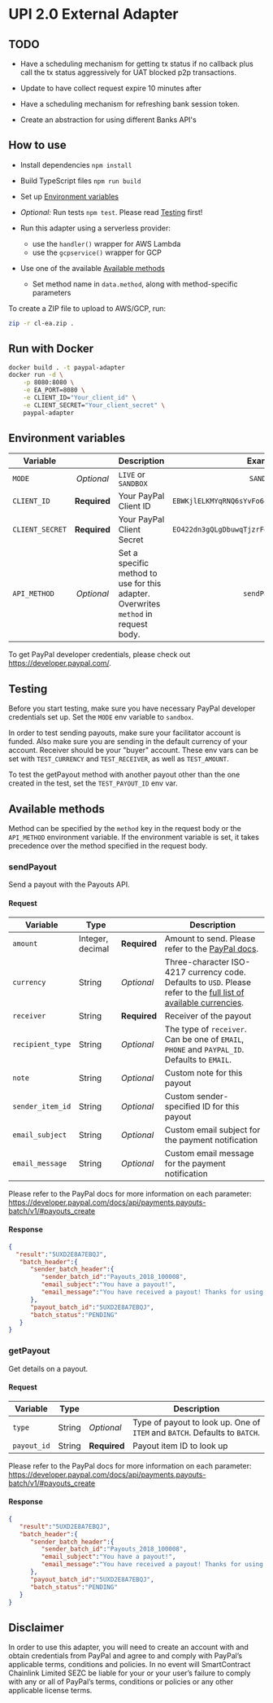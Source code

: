 # UPI 2.0 External Adapter

## TODO

* Have a scheduling mechanism for getting tx status if no callback
    plus call the tx status aggressively for UAT blocked p2p transactions.
* Update to have collect request expire 10 minutes after

* Have a scheduling mechanism for refreshing bank session token.
* Create an abstraction for using different Banks API's

## How to use

* Install dependencies `npm install`

* Build TypeScript files `npm run build`

* Set up [Environment variables](#environment-variables)

* *Optional:* Run tests `npm test`. Please read [Testing](#testing) first!

* Run this adapter using a serverless provider:
    * use the `handler()` wrapper for AWS Lambda
    * use the `gcpservice()` wrapper for GCP

* Use one of the available [Available methods](#available-methods)
    * Set method name in `data.method`, along with method-specific parameters

To create a ZIP file to upload to AWS/GCP, run:

```bash
zip -r cl-ea.zip .
```

## Run with Docker

```bash
docker build . -t paypal-adapter
docker run -d \
    -p 8080:8080 \
    -e EA_PORT=8080 \
    -e CLIENT_ID="Your_client_id" \
    -e CLIENT_SECRET="Your_client_secret" \
    paypal-adapter
```

## Environment variables

| Variable      |               | Description | Example |
|---------------|:-------------:|------------- |:---------:|
| `MODE`     | *Optional*  | `LIVE` or `SANDBOX` | `SANDBOX` |
| `CLIENT_ID`  | **Required**  | Your PayPal Client ID | `EBWKjlELKMYqRNQ6sYvFo64FtaRLRR5BdHEESmha49TM` |
| `CLIENT_SECRET`  | **Required**  | Your PayPal Client Secret | `EO422dn3gQLgDbuwqTjzrFgFtaRLRR5BdHEESmha49TM` |
| `API_METHOD` | *Optional* | Set a specific method to use for this adapter. Overwrites `method` in request body. | `sendPayout` |

To get PayPal developer credentials, please check out https://developer.paypal.com/.

## Testing

Before you start testing, make sure you have necessary PayPal developer credentials set up.
Set the `MODE` env variable to `sandbox`.

In order to test sending payouts, make sure your facilitator account is funded.
Also make sure you are sending in the default currency of your account.
Receiver should be your "buyer" account.
These env vars can be set with `TEST_CURRENCY` and `TEST_RECEIVER`, as well as `TEST_AMOUNT`.

To test the getPayout method with another payout other than the one created in the test, set the `TEST_PAYOUT_ID` env var.

## Available methods

Method can be specified by the `method` key in the request body or the `API_METHOD` environment variable. If the
environment variable is set, it takes precedence over the method specified in the request body.

### sendPayout

Send a payout with the Payouts API.

#### Request

| Variable | Type |   | Description |
|----------|------|---|-------------|
| `amount` | Integer, decimal | **Required** | Amount to send. Please refer to the [PayPal docs](https://developer.paypal.com/docs/api/payments.payouts-batch/v1/#definition-currency). |
| `currency` | String | *Optional* | Three-character ISO-4217 currency code. Defaults to `USD`. Please refer to the [full list of available currencies](https://developer.paypal.com/docs/integration/direct/rest/currency-codes/). |
| `receiver` | String | **Required** | Receiver of the payout |
| `recipient_type` | String | *Optional* | The type of `receiver`. Can be one of `EMAIL`, `PHONE` and `PAYPAL_ID`. Defaults to `EMAIL`. |
| `note` | String | *Optional* | Custom note for this payout |
| `sender_item_id` | String | *Optional* | Custom sender-specified ID for this payout |
| `email_subject` | String | *Optional* | Custom email subject for the payment notification |
| `email_message` | String | *Optional* | Custom email message for the payment notification |

Please refer to the PayPal docs for more information on each parameter: https://developer.paypal.com/docs/api/payments.payouts-batch/v1/#payouts_create

#### Response

```json
{
  "result":"5UXD2E8A7EBQJ",
   "batch_header":{
      "sender_batch_header":{
         "sender_batch_id":"Payouts_2018_100008",
         "email_subject":"You have a payout!",
         "email_message":"You have received a payout! Thanks for using our service!"
      },
      "payout_batch_id":"5UXD2E8A7EBQJ",
      "batch_status":"PENDING"
   }
}
```

### getPayout

Get details on a payout.

#### Request

| Variable | Type |   | Description |
|----------|------|---|-------------|
| `type` | String | *Optional* | Type of payout to look up. One of `ITEM` and `BATCH`. Defaults to `BATCH`. |
| `payout_id` | String | **Required** | Payout item ID to look up |

Please refer to the PayPal docs for more information on each parameter: https://developer.paypal.com/docs/api/payments.payouts-batch/v1/#payouts_create

#### Response

```json
{
   "result":"5UXD2E8A7EBQJ",
   "batch_header":{
      "sender_batch_header":{
         "sender_batch_id":"Payouts_2018_100008",
         "email_subject":"You have a payout!",
         "email_message":"You have received a payout! Thanks for using our service!"
      },
      "payout_batch_id":"5UXD2E8A7EBQJ",
      "batch_status":"PENDING"
   }
}
```

## Disclaimer

In order to use this adapter, you will need to create an account with and obtain credentials from PayPal and agree to and comply with PayPal’s applicable terms, conditions and policies.  In no event will SmartContract Chainlink Limited SEZC be liable for your or your user’s failure to comply with any or all of PayPal’s terms, conditions or policies or any other applicable license terms.
